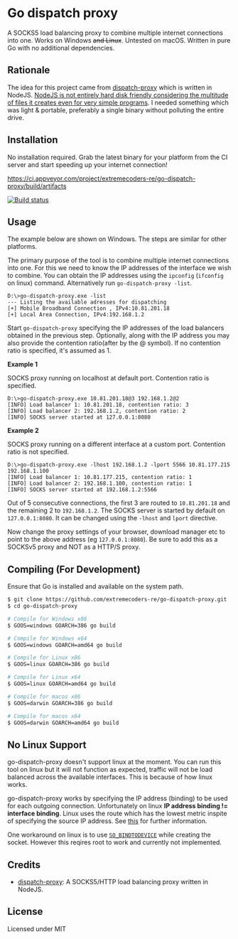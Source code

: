 # Go dispatch proxy

A SOCKS5 load balancing proxy to combine multiple internet connections into one. Works on Windows ~~and Linux~~. Untested on macOS. Written in pure Go with no additional dependencies.

## Rationale

The idea for this project came from [dispatch-proxy](https://github.com/Morhaus/dispatch-proxy) which is written in NodeJS.
[NodeJS is not entirely hard disk friendly considering the multitude of files it creates even for very simple programs](https://medium.com/@jdan/i-peeked-into-my-node-modules-directory-and-you-wont-believe-what-happened-next-b89f63d21558). I needed something which was light & portable, preferably a single binary without polluting the entire drive.

## Installation

No installation required. Grab the latest binary for your platform from the CI server and start speeding up your internet connection!

https://ci.appveyor.com/project/extremecoders-re/go-dispatch-proxy/build/artifacts

[![Build status](https://ci.appveyor.com/api/projects/status/nll4hvpdjlfsp7mu?svg=true)](https://ci.appveyor.com/project/extremecoders-re/go-dispatch-proxy/build/artifacts)

## Usage

The example below are shown on Windows. The steps are similar for other platforms.

The primary purpose of the tool is to combine multiple internet connections into one. For this we need to know the IP addresses of the interface we wish to combine. You can obtain the IP addresses using the `ipconfig` (`ifconfig` on linux) command. Alternatively run `go-dispatch-proxy -list`.

```
D:\>go-dispatch-proxy.exe -list
--- Listing the available adresses for dispatching
[+] Mobile Broadband Connection , IPv4:10.81.201.18
[+] Local Area Connection, IPv4:192.168.1.2
```

Start `go-dispatch-proxy` specifying the IP addresses of the load balancers obtained in the previous step. Optionally, along with the IP address you may also provide the contention ratio(after by the @ symbol). If no contention ratio is specified, it's assumed as 1.

**Example 1**

SOCKS proxy running on localhost at default port. Contention ratio is specified.
```
D:\>go-dispatch-proxy.exe 10.81.201.18@3 192.168.1.2@2
[INFO] Load balancer 1: 10.81.201.18, contention ratio: 3
[INFO] Load balancer 2: 192.168.1.2, contention ratio: 2
[INFO] SOCKS server started at 127.0.0.1:8080
```

**Example 2**

SOCKS proxy running on a different interface at a custom port. Contention ratio is not specified.

```
D:\>go-dispatch-proxy.exe -lhost 192.168.1.2 -lport 5566 10.81.177.215 192.168.1.100
[INFO] Load balancer 1: 10.81.177.215, contention ratio: 1
[INFO] Load balancer 2: 192.168.1.100, contention ratio: 1
[INFO] SOCKS server started at 192.168.1.2:5566
```

Out of 5 consecutive connections, the first 3 are routed to `10.81.201.18` and the remaining 2 to `192.168.1.2`. The SOCKS server is started by default on `127.0.0.1:8080`. It can be changed using the `-lhost` and `lport` directive.

Now change the proxy settings of your browser, download manager etc to point to the above address (eg `127.0.0.1:8080`). Be sure to add this as a SOCKSv5 proxy and NOT as a HTTP/S proxy.

## Compiling (For Development)

Ensure that Go is installed and available on the system path.

```sh
$ git clone https://github.com/extremecoders-re/go-dispatch-proxy.git
$ cd go-dispatch-proxy

# Compile for Windows x86
$ GOOS=windows GOARCH=386 go build

# Compile for Windows x64
$ GOOS=windows GOARCH=amd64 go build

# Compile for Linux x86
$ GOOS=linux GOARCH=386 go build

# Compile for Linux x64
$ GOOS=linux GOARCH=amd64 go build

# Compile for macos x86
$ GOOS=darwin GOARCH=386 go build

# Compile for macos x64
$ GOOS=darwin GOARCH=amd64 go build
```

## No Linux Support

go-dispatch-proxy doesn't support linux at the moment. You can run this tool on linux but it will not function as expected, traffic will not be load balanced across the available interfaces. This is because of how linux works.

go-dispatch-proxy works by specifying the IP address (binding) to be used for each outgoing connection. Unfortunately on linux **IP address binding != interface binding**. Linux uses the route which has the lowest metric inspite of specifying the source IP address. See [this](http://wiki.treck.com/Appendix_C:_Strong_End_System_Model_/_Weak_End_System_Model) for further information.

One workaround on linux is to use [`SO_BINDTODEVICE`](https://linux.die.net/man/7/socket) while creating the socket. However this reqires root to work and currently not implemented.

## Credits

- [dispatch-proxy](https://github.com/Morhaus/dispatch-proxy): A SOCKS5/HTTP load balancing proxy written in NodeJS.

## License

Licensed under MIT

